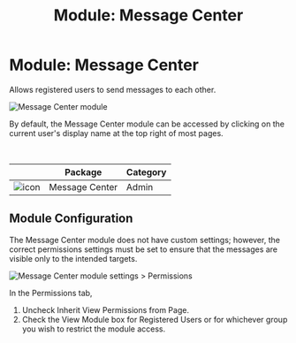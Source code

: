 ﻿---
uid: module-message-center
locale: en
title: "Module: Message Center"
dnnversion: 09.02.00
related-topics: module-activities,module-activity-stream,module-answers,module-blogs,module-challenges,module-discussions,module-group-directory,module-group-spaces,module-ideas,module-journal,module-latest-challenges,module-leaderboard,module-member-directory,module-my-status,module-profile-dashboard,module-social-groups,module-related-content,module-social-events,module-social-sharing,module-user-badges,module-wiki
---

# Module: Message Center

Allows registered users to send messages to each other.

  

![Message Center module](/images/scr-module-MessageCenter.png)

  

By default, the Message Center module can be accessed by clicking on the current user's display name at the top right of most pages.

 

|                                               | Package        | Category |
| --------------------------------------------- | -------------- | -------- |
| ![icon](/images/ico-module-messagecenter.png) | Message Center | Admin    |

## Module Configuration

The Message Center module does not have custom settings; however, the correct permissions settings must be set to ensure that the messages are visible only to the intended targets.

  

![Message Center module settings > Permissions](/images/scr-modulesettings-MessageCenter.png)

  

In the Permissions tab,

1.  Uncheck Inherit View Permissions from Page.
2.  Check the View Module box for Registered Users or for whichever group you wish to restrict the module access.
